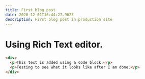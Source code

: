 ```yaml
---
title: First blog post
date: 2020-12-01T16:44:27.962Z
description: First blog post in production site
---
```

# Using Rich Text editor.

```html
<div>
  <p>This text is added using a code block.</p>
  <p>Testing to see what it looks like after I am done.</p>
</div>
```